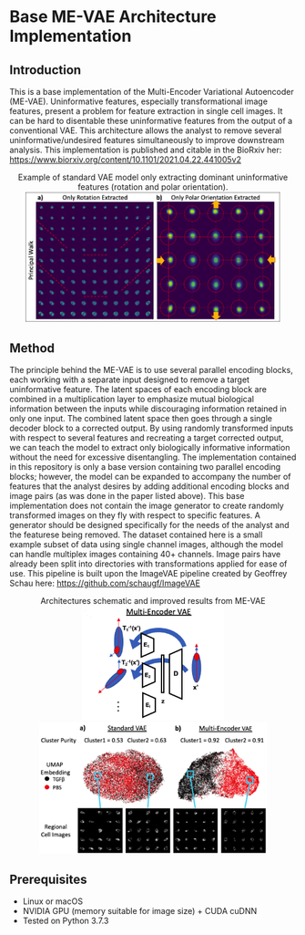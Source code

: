 # Base ME-VAE Architecture Implementation
## Introduction
This is a base implementation of the Multi-Encoder Variational Autoencoder (ME-VAE). Uninformative features, especially transformational image features, present a problem for feature extraction in single cell images. It can be hard to disentable these uninformative features from the output of a conventional VAE. This architecture allows the analyst to remove several uninformative/undesired features simultaneously to improve downstream analysis.
This implementation is published and citable in the BioRxiv her: https://www.biorxiv.org/content/10.1101/2021.04.22.441005v2

<p align='center'>
  Example of standard VAE model only extracting dominant uninformative features (rotation and polar orientation).
  <img src='assets/GithubFig1.png' width='450'/>
</p> 

## Method
The principle behind the ME-VAE is to use several parallel encoding blocks, each working with a separate input designed to remove a target uninformative feature. The latent spaces of each encoding block are combined in a multiplication layer to emphasize mutual biological information between the inputs while discouraging information retained in only one input. The combined latent space then goes through a single decoder block to a corrected output. By using randomly transformed inputs with respect to several features and recreating a target corrected output, we can teach the model to extract only biologically informative information without the need for excessive disentangling.
The implementation contained in this repository is only a base version containing two parallel encoding blocks; however, the model can be expanded to accompany the number of features that the analyst desires by adding additional encoding blocks and image pairs (as was done in the paper listed above). This base implementation does not contain the image generator to create randomly transformed images on they fly with respect to specific features. A generator should be designed specifically for the needs of the analyst and the featurese being removed. The dataset contained here is a  small example subset of data using single channel images, although the model can handle multiplex images containing 40+ channels. Image pairs have already been split into directories with transformations applied for ease of use. This pipeline is built upon the ImageVAE pipeline created by Geoffrey Schau here: https://github.com/schaugf/ImageVAE

<p align="center">
  Architectures schematic and improved results from ME-VAE
  <img src='assets/GithubFig2.png' width='250'/> <img src='assets/GithubFig3.png' width='400'/>
</p>


## Prerequisites
- Linux or macOS
- NVIDIA GPU (memory suitable for image size) + CUDA cuDNN
- Tested on Python 3.7.3










